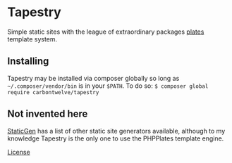 # Tapestry
Simple static sites with the league of extraordinary packages [plates](http://platesphp.com/) template system.

## Installing
Tapestry may be installed via composer globally so long as `~/.composer/vendor/bin` is in your `$PATH`. To do so:
    `$ composer global require carbontwelve/tapestry`

## Not invented here
[StaticGen](https://www.staticgen.com/) has a list of other static site generators available, although to my knowledge Tapestry is the only one to use the PHPPlates template engine.

[License](LICENSE.txt)